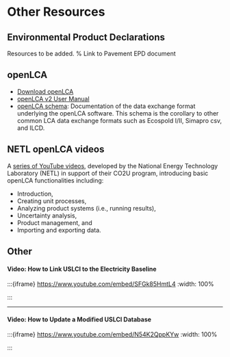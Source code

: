 # Other Resources

## Environmental Product Declarations

Resources to be added.
% Link to Pavement EPD document


## openLCA
  
- [Download openLCA](https://www.openlca.org/download/)
- [openLCA v2 User Manual](https://greendelta.github.io/openLCA2-manual/introduction/index.html)
- [openLCA schema](https://greendelta.github.io/olca-schema/): Documentation of the data exchange format underlying the openLCA software. This schema is the corollary to other common LCA data exchange formats such as Ecospold I/II, Simapro csv, and ILCD.


## NETL openLCA videos

A [series of YouTube videos](https://netl.doe.gov/LCA/co2u/Training), developed by the National Energy Technology Laboratory (NETL) in support of their CO2U program, introducing basic openLCA functionalities including:

- Introduction,
- Creating unit processes,
- Analyzing product systems (i.e., running results),
- Uncertainty analysis,
- Product management, and
- Importing and exporting data.

## Other

#### Video: How to Link USLCI to the Electricity Baseline

:::{iframe} https://www.youtube.com/embed/SFGk85HmtL4
:width: 100%

:::

---

#### Video: How to Update a Modified USLCI Database
:::{iframe} https://www.youtube.com/embed/N54K2QppKYw
:width: 100%

:::
